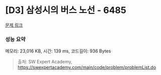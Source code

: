 # [D3] 삼성시의 버스 노선 - 6485 

[문제 링크](https://swexpertacademy.com/main/code/problem/problemDetail.do?contestProbId=AWczm7QaACgDFAWn) 

### 성능 요약

메모리: 23,016 KB, 시간: 139 ms, 코드길이: 936 Bytes



> 출처: SW Expert Academy, https://swexpertacademy.com/main/code/problem/problemList.do
